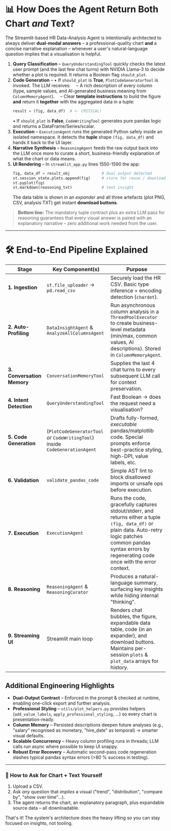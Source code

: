 # 📊 How Does the Agent Return **Both** Chart *and* Text?

The Streamlit-based HR Data-Analysis Agent is intentionally architected to always deliver **dual-modal answers** – a professional-quality chart **and** a concise narrative explanation – whenever a user's natural-language question implies that a visualisation is helpful.

1. **Query Classification** – `QueryUnderstandingTool` quickly checks the latest user prompt (and the last few chat turns) with NVIDIA Llama-3 to decide whether a plot is required.  It returns a Boolean flag `should_plot`.
2. **Code Generation** –
   • If `should_plot` is **True**, `PlotCodeGeneratorTool` is invoked.  The LLM receives:
     – A rich description of every column (type, sample values, and AI-generated business meaning from `ColumnMemoryAgent`).
     – Clear **template instructions** to build the figure **and** return it **together** with the aggregated data in a tuple:
     ```python
     result = (fig, data_df)  # <- CRITICAL!
     ```
   • If `should_plot` is **False**, `CodeWritingTool` generates pure pandas logic and returns a DataFrame/Series/scalar.
3. **Execution** – `ExecutionAgent` runs the generated Python safely inside an isolated namespace.  It detects the **tuple** shape `(fig, data_df)` and hands it back to the UI layer.
4. **Narrative Synthesis** – `ReasoningAgent` feeds the raw output back into the LLM once more to curate a short, business-friendly explanation of what the chart or data means.
5. **UI Rendering** – In `streamlit_app.py` lines 1550-1590 the app:
   ```python
   fig, data_df = result_obj              # dual output detected
   st.session_state.plots.append(fig)     # store for reuse / download
   st.pyplot(fig)
   st.markdown(reasoning_txt)             # text insight
   ```
   The data table is shown in an *expander* and all three artefacts (plot PNG, CSV, analysis TXT) get instant **download buttons**.

> **Bottom line:** The mandatory tuple contract plus an extra LLM pass for reasoning guarantees that every visual answer is paired with an explanatory narrative – zero additional work needed from the user.

---

# 🛠️ End-to-End Pipeline Explained

| Stage | Key Component(s) | Purpose |
|-------|------------------|---------|
| **1. Ingestion** | `st.file_uploader` → `pd.read_csv` | Securely load the HR CSV.  Basic type inference + encoding detection (`chardet`). |
| **2. Auto-Profiling** | `DataInsightAgent` & `AnalyzeAllColumnsAgent` | Run asynchronous column analysis in a `ThreadPoolExecutor` to create business-level metadata (min/max, common values, AI descriptions).  Stored in `ColumnMemoryAgent`. |
| **3. Conversation Memory** | `ConversationMemoryTool` | Supplies the last 4 chat turns to every subsequent LLM call for context preservation. |
| **4. Intent Detection** | `QueryUnderstandingTool` | Fast Boolean → does the request need a visualisation? |
| **5. Code Generation** | (`PlotCodeGeneratorTool` *or* `CodeWritingTool`) inside `CodeGenerationAgent` | Drafts fully-formed, *executable* pandas/matplotlib code.  Special prompts enforce best-practice styling, high-DPI, value labels, etc. |
| **6. Validation** | `validate_pandas_code` | Simple AST lint to block disallowed imports or unsafe ops before execution. |
| **7. Execution** | `ExecutionAgent` | Runs the code, gracefully captures stdout/stderr, and returns either a tuple `(fig, data_df)` or plain data.  Auto-retry logic patches common pandas syntax errors by regenerating code once with the error context. |
| **8. Reasoning** | `ReasoningAgent` & `ReasoningCurator` | Produces a natural-language summary, surfacing key insights while hiding internal "thinking". |
| **9. Streaming UI** | Streamlit main loop | Renders chat bubbles, the figure, expandable data table, code (in an expander), and download buttons.  Maintains per-session `plots` & `plot_data` arrays for history. |

## Additional Engineering Highlights

* **Dual-Output Contract** – Enforced in the prompt & checked at runtime, enabling one-click export and further analysis.
* **Professional Styling** – `utils/plot_helpers.py` provides helpers (`add_value_labels`, `apply_professional_styling`, …) so every chart is presentation-ready.
* **Column Memory** – Persisted descriptions deepen future analyses (e.g., "salary" recognised as monetary, "hire_date" as temporal) → smarter visual defaults.
* **Scalable Concurrency** – Heavy column profiling runs in threads; LLM calls run async where possible to keep UI snappy.
* **Robust Error Recovery** – Automatic second-pass code regeneration slashes typical pandas syntax errors (>80 % success in testing).

---

### 📌 How to Ask for Chart + Text Yourself
1. Upload a CSV.
2. Ask *any* question that *implies* a visual ("trend", "distribution", "compare by", "show over time"…).
3. The agent returns the chart, an explanatory paragraph, plus expandable source data – all downloadable.

That's it!  The system's architecture does the heavy lifting so you can stay focused on insights, not tooling.
